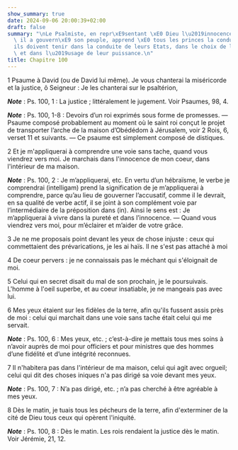 ```yaml
---
show_summary: true
date: 2024-09-06 20:00:39+02:00
draft: false
summary: "\nLe Psalmiste, en repr\xE9sentant \xE0 Dieu l\u2019innocence avec laquelle\
  \ il a gouvern\xE9 son peuple, apprend \xE0 tous les princes la conduite qu\u2019\
  ils doivent tenir dans la conduite de leurs Etats, dans le choix de leur ministres\
  \ et dans l\u2019usage de leur puissance.\n"
title: Chapitre 100
---
```





1 Psaume à David (ou de David lui même). Je vous chanterai la miséricorde et la justice, ô Seigneur : Je les chanterai sur le psaltérion,

***Note*** :  Ps. 100, 1 : La justice ; littéralement le jugement. Voir Psaumes, 98, 4.

***Note*** :  Ps. 100, 1-8 : Devoirs d’un roi exprimés sous forme de promesses. ― Psaume composé probablement au moment où le saint roi conçut le projet de transporter l’arche de la maison d’Obédédom à Jérusalem, voir 2 Rois, 6, verset 11 et suivants. ― Ce psaume est simplement composé de distiques.


2 Et je m'appliquerai à comprendre une voie sans tache, quand vous viendrez vers moi. Je marchais dans l'innocence de mon coeur, dans l'intérieur de ma maison.

***Note*** :  Ps. 100, 2 : Je m’appliquerai, etc. En vertu d’un hébraïsme, le verbe je comprendrai (intelligam) prend la signification de je m’appliquerai à comprendre, parce qu’au lieu de gouverner l’accusatif, comme il le devrait, en sa qualité de verbe actif, il se joint à son complément voie par l’intermédiaire de la préposition dans (in). Ainsi le sens est : Je m’appliquerai à vivre dans la pureté et dans l’innocence. ― Quand vous viendrez vers moi, pour m’éclairer et m’aider de votre grâce.


3 Je ne me proposais point devant les yeux de chose injuste : ceux qui commettaient des prévarications, je les ai haïs. Il ne s'est pas attaché à moi


4 De coeur pervers : je ne connaissais pas le méchant qui s'éloignait de moi.


5 Celui qui en secret disait du mal de son prochain, je le poursuivais. L'homme à l'oeil superbe, et au coeur insatiable, je ne mangeais pas avec lui.


6 Mes yeux étaient sur les fidèles de la terre, afin qu'ils fussent assis près de moi : celui qui marchait dans une voie sans tache était celui qui me servait.

***Note*** :  Ps. 100, 6 : Mes yeux, etc. ; c’est-à-dire je mettais tous mes soins à n’avoir auprès de moi pour officiers et pour ministres que des hommes d’une fidélité et d’une intégrité reconnues.


7 Il n'habitera pas dans l'intérieur de ma maison, celui qui agit avec orgueil; celui qui dit des choses iniques n'a pas dirigé sa voie devant mes yeux.

***Note*** :  Ps. 100, 7 : N’a pas dirigé, etc. ; n’a pas cherché à être agréable à mes yeux.


8 Dès le matin, je tuais tous les pécheurs de la terre, afin d'exterminer de la cité de Dieu tous ceux qui opèrent l'iniquité.

***Note*** :  Ps. 100, 8 : Dès le matin. Les rois rendaient la justice dès le matin. Voir Jérémie, 21, 12.

